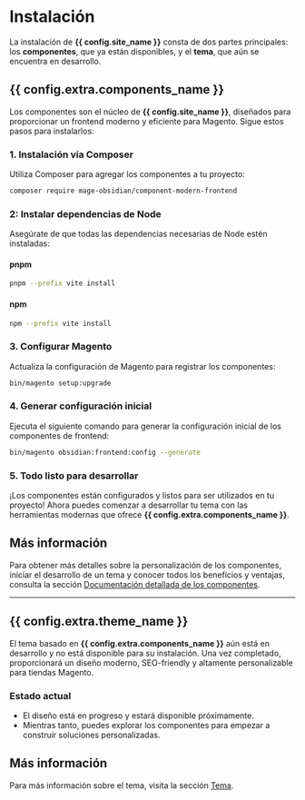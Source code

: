 
# Instalación

La instalación de **{{ config.site_name }}** consta de dos partes principales: los **componentes**, que ya están disponibles, y el **tema**, que aún se encuentra en desarrollo.

## {{ config.extra.components_name }}

Los componentes son el núcleo de **{{ config.site_name }}**, diseñados para proporcionar un frontend moderno y eficiente para Magento. Sigue estos pasos para instalarlos:

### 1. Instalación vía Composer

Utiliza Composer para agregar los componentes a tu proyecto:

```bash
composer require mage-obsidian/component-modern-frontend
```

### 2: Instalar dependencias de Node

Asegúrate de que todas las dependencias necesarias de Node estén instaladas:

#### pnpm
```bash
pnpm --prefix vite install
```

#### npm
```bash
npm --prefix vite install
```

### 3. Configurar Magento

Actualiza la configuración de Magento para registrar los componentes:

```bash
bin/magento setup:upgrade
```

### 4. Generar configuración inicial

Ejecuta el siguiente comando para generar la configuración inicial de los componentes de frontend:

```bash
bin/magento obsidian:frontend:config --generate
```

### 5. Todo listo para desarrollar

¡Los componentes están configurados y listos para ser utilizados en tu proyecto! Ahora puedes comenzar a desarrollar tu tema con las herramientas modernas que ofrece **{{ config.extra.components_name }}**.

## Más información

Para obtener más detalles sobre la personalización de los componentes, iniciar el desarrollo de un tema y conocer todos los beneficios y ventajas, consulta la sección [Documentación detallada de los componentes](../../components).

---

## {{ config.extra.theme_name }}

El tema basado en **{{ config.extra.components_name }}** aún está en desarrollo y no está disponible para su instalación. Una vez completado, proporcionará un diseño moderno, SEO-friendly y altamente personalizable para tiendas Magento.

### Estado actual
- El diseño está en progreso y estará disponible próximamente.
- Mientras tanto, puedes explorar los componentes para empezar a construir soluciones personalizadas.

## Más información

Para más información sobre el tema, visita la sección [Tema](../../theme).
